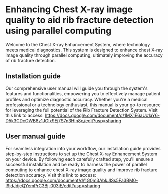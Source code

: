# Enhancing Chest X-ray image quality to aid rib fracture detection using parallel computing 
Welcome to the Chest X-ray Enhancement System, where technology meets medical diagnostics. This system is designed to enhance chest X-ray image quality through parallel computing, ultimately improving the accuracy of rib fracture detection.

## Installation guide
Our comprehensive user manual will guide you through the system's features and functionalities, empowering you to effectively manage patient profiles and optimize diagnostic accuracy. Whether you're a medical professional or a technology enthusiast, this manual is your go-to resource for leveraging the full potential of the Rib Fracture Detection System.
Visit this link to access: https://docs.google.com/document/d/1MX1E6aUc1aY6-D5k3CDcOWB8z1JGlx9Ej7S7n3HIn8c/edit?usp=sharing

## User manual guide
For seamless integration into your workflow, our installation guide provides step-by-step instructions to set up the Chest X-ray Enhancement System on your device. By following each carefully crafted step, you'll ensure a successful installation and be ready to harness the power of parallel computing to enhance chest X-ray image quality and improve rib fracture detection accuracy.
Visit this link to access: https://docs.google.com/document/d/1G0m3AbkJISs5Fa3BM0-I9jdJdjeQYemPrC3Bj-003iE/edit?usp=sharing

